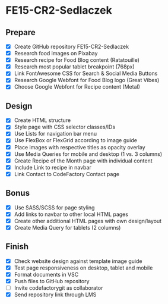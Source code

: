 # FE15-CR2-Sedlaczek

## Prepare
- [x] Create GitHub repository FE15-CR2-Sedlaczek
- [x] Research food images on Pixabay
- [x] Research recipe for Food Blog content (Ratatouille)
- [x] Research most popular tablet breakpoint (768px)
- [x] Link FontAwesome CSS for Search & Social Media Buttons
- [x] Research Google Webfont for Food Blog logo (Great Vibes)
- [x] Choose Google Webfont for Recipe content (Metal)

## Design
- [x] Create HTML structure
- [x] Style page with CSS selector classes/IDs
- [x] Use Lists for navigation bar menu
- [x] Use FlexBox or FlexGrid according to image guide
- [x] Place images with respective titles as opacity overlay
- [x] Use Media Queries for mobile and desktop (1 vs. 3 columns)
- [x] Create Recipe of the Month page with individual content
- [x] Include Link to recipe in navbar
- [x] Link Contact to CodeFactory Contact page

## Bonus
- [x] Use SASS/SCSS for page styling
- [x] Add links to navbar to other local HTML pages
- [x] Create other additional HTML pages with own design/layout
- [x] Create Media Query for tablets (2 columns)

## Finish
- [x] Check website design against template image guide
- [x] Test page responsiveness on desktop, tablet and mobile
- [x] Format documents in VSC
- [x] Push files to GitHub repository
- [ ] Invite codefactorygit as collaborator
- [x] Send repository link through LMS